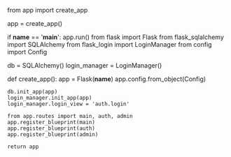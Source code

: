 from app import create_app

app = create_app()

if __name__ == '__main__':
    app.run()
from flask import Flask
from flask_sqlalchemy import SQLAlchemy
from flask_login import LoginManager
from config import Config

db = SQLAlchemy()
login_manager = LoginManager()

def create_app():
    app = Flask(__name__)
    app.config.from_object(Config)

    db.init_app(app)
    login_manager.init_app(app)
    login_manager.login_view = 'auth.login'

    from app.routes import main, auth, admin
    app.register_blueprint(main)
    app.register_blueprint(auth)
    app.register_blueprint(admin)

    return app
